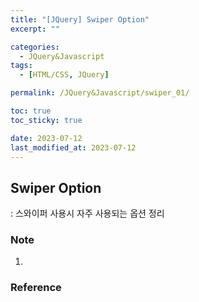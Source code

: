 ```yaml
---
title: "[JQuery] Swiper Option"
excerpt: ""

categories:
  - JQuery&Javascript
tags:
  - [HTML/CSS, JQuery]

permalink: /JQuery&Javascript/swiper_01/

toc: true
toc_sticky: true

date: 2023-07-12
last_modified_at: 2023-07-12
---
```


## Swiper Option 
: 스와이퍼 사용시 자주 사용되는 옵션 정리

### 
### Note
1. 

### Reference

